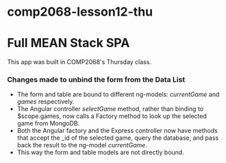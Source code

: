 # comp2068-lesson12-thu
<h1>Full MEAN Stack SPA</h1>
<p>This app was built in COMP2068's Thursday class.</p>
<h3>Changes made to unbind the form from the Data List</h3>
<ul>
<li>The form and table are bound to different ng-models: <em>currentGame</em> and <em>games</em> respectively.</li>
<li>The Angular controller <em>selectGame</em> method, rather than binding to $scope.games, now calls a Factory method to look up 
the selected game from MongoDB.</li>
<li>Both the Angular factory and the Express controller now have methods that accept the _id of the selected game, query the database,
and pass back the result to the ng-model <em>currentGame</em>.</li>
<li>This way the form and table models are not directly bound.</li>
